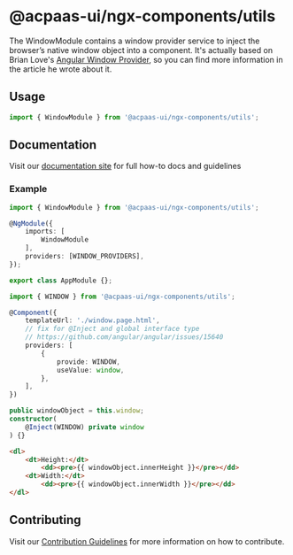 # @acpaas-ui/ngx-components/utils

The WindowModule contains a window provider service to inject the browser’s native window object into a component.
It's actually based on Brian Love's [Angular Window Provider](https://brianflove.com/2018/01/11/angular-window-provider), so you can find more information in the article he wrote about it.

## Usage

```typescript
import { WindowModule } from '@acpaas-ui/ngx-components/utils';
```

## Documentation

Visit our [documentation site](https://acpaas-ui.digipolis.be/) for full how-to docs and guidelines

### Example

```typescript
import { WindowModule } from '@acpaas-ui/ngx-components/utils';

@NgModule({
    imports: [
        WindowModule
    ],
    providers: [WINDOW_PROVIDERS],
});

export class AppModule {};
```

```typescript
import { WINDOW } from '@acpaas-ui/ngx-components/utils';
```

```typescript
@Component({
    templateUrl: './window.page.html',
    // fix for @Inject and global interface type
    // https://github.com/angular/angular/issues/15640
    providers: [
        {
            provide: WINDOW,
            useValue: window,
        },
    ],
})
```

```typescript
public windowObject = this.window;
constructor(
    @Inject(WINDOW) private window
) {}
```

```html
<dl>
    <dt>Height:</dt>
        <dd><pre>{{ windowObject.innerHeight }}</pre></dd>
    <dt>Width:</dt>
        <dd><pre>{{ windowObject.innerWidth }}</pre></dd>
</dl>
```

## Contributing

Visit our [Contribution Guidelines](../../../../../CONTRIBUTING.md) for more information on how to contribute.
